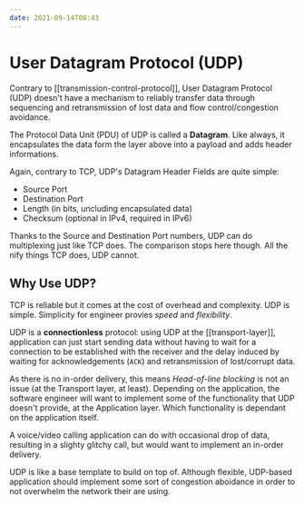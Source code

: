 ```yaml
---
date: 2021-09-14T08:43
---
```


# User Datagram Protocol (UDP)

Contrary to [[transmission-control-protocol]], User Datagram Protocol (UDP)
doesn't have a mechanism to reliably transfer data through sequencing and
retransmission of lost data and flow control/congestion avoidance.

The Protocol Data Unit (PDU) of UDP is called a **Datagram**. Like always,
it encapsulates the data form the layer above into a payload and adds
header informations.

Again, contrary to TCP, UDP's Datagram Header Fields are quite simple:

- Source Port
- Destination Port
- Length (in bits, uncluding encapsulated data)
- Checksum (optional in IPv4, required in IPv6)

Thanks to the Source and Destination Port numbers, UDP can do multiplexing
just like TCP does. The comparison stops here though. All the nify things
TCP does, UDP cannot.

## Why Use UDP?

TCP is reliable but it comes at the cost of overhead and complexity. UDP is
simple. Simplicity for engineer provies _speed_ and _flexibility_.

UDP is a **connectionless** protocol: using UDP at the [[transport-layer]],
application can just start sending data without having to wait for a
connection to be established with the receiver and the delay induced by
waiting for acknowledgements (`ACK`) and retransmission of lost/corrupt
data.

As there is no in-order delivery, this means _Head-of-line blocking_ is not
an issue (at the Transport layer, at least). Depending on the application,
the software engineer will want to implement some of the functionality that
UDP doesn't provide, at the Application layer. Which functionality is
dependant on the application itself.

A voice/video calling application can do with occasional drop of data,
resulting in a slighty glitchy call, but would want to implement an
in-order delivery.

UDP is like a base template to build on top of. Although flexible,
UDP-based application should implement some sort of congestion aboidance in
order to not overwhelm the network their are using.
